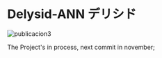 # Delysid-ANN デリシド

![publicacion3](https://user-images.githubusercontent.com/23446483/46239966-043d3200-c366-11e8-844a-49954c053228.jpg)

The Project's in process, next commit in november;
